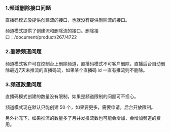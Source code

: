 ### 1.频道删除接口问题

直播码模式没提供创建流的接口，也就没有提供删除流的接口。

频道模式提供了创建流和删除流的接口。删除接口：/document/product/267/4722

### 2.删除频道问题

频道模式客户可在控制台上删除频道，直播码模式不可客户删除，直播后台自动删除最近7天未推流的直播码流，如果某个直播码 id 一直有推流则不删除。

### 3.频道数量问题

直播码模式创建的数量没有限制，如果是频道限制的问题可不担心。

频道模式现在默认只能创建 50 个，如果要更多，需要申请，后台开放限制。

另外补充下，如果推流的数量多了月并发推流数也可能会增加，会增加频道的费用。
